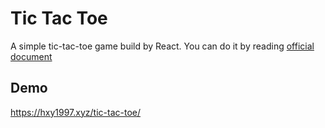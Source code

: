 # Tic Tac Toe

A simple tic-tac-toe game build by React. You can do it by reading [official document](https://reactjs.org/tutorial/tutorial.html)

## Demo
https://hxy1997.xyz/tic-tac-toe/
